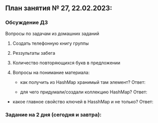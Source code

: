 ## План занятия № 27, 22.02.2023:

### Обсуждение ДЗ
Вопросы по задачам из домашних заданий
1. Cоздать телефонную книгу группы

2. Реззультаты забега
 
3. Количество повторяющихся букв в предложении

4. Вопросы на понимание материала:
    - как получить из HashMap хранимый там элемент?
   Ответ: 

    - для чего придумали/создали коллекцию HashMap?
   Ответ: 
   
  - какое главное свойство ключей в HasshMap и не только? 
   Ответ: 


### Задание на 2 дня (сегодня и завтра):
